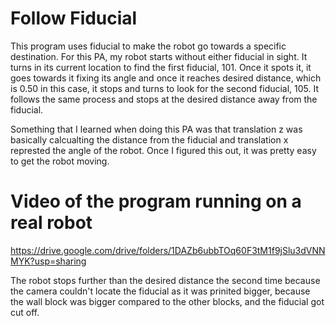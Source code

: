# Follow Fiducial 

This program uses fiducial to make the robot go towards a specific destination. For this PA, my robot starts without either fiducial in sight. It turns in its current location to find the first fiducial, 101. Once it spots it, it goes towards it fixing its angle and once it reaches desired distance, which is 0.50 in this case, it stops and turns to look for the second fiducial, 105. It follows the same process and stops at the desired distance away from the fiducial.  

Something that I learned when doing this PA was that translation z was basically calcualting the distance from the fiducial and translation x represted the angle of the robot. Once I figured this out, it was pretty easy to get the robot moving. 

# Video of the program running on a real robot 
https://drive.google.com/drive/folders/1DAZb6ubbTOq60F3tM1f9jSlu3dVNNMYK?usp=sharing

The robot stops further than the desired distance the second time because the camera couldn't locate the fiducial as it was prinited bigger, because the wall block was bigger compared to the other blocks, and the fiducial got cut off. 
